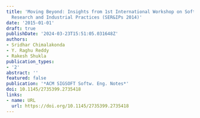 ```yaml
---
title: 'Moving Beyond: Insights from 1st International Workshop on Software Engineering
  Research and Industrial Practices (SER&IPs 2014)'
date: '2015-01-01'
draft: true
publishDate: '2024-03-23T15:51:05.031648Z'
authors:
- Sridhar Chimalakonda
- Y. Raghu Reddy
- Rakesh Shukla
publication_types:
- '2'
abstract: ''
featured: false
publication: '*ACM SIGSOFT Softw. Eng. Notes*'
doi: 10.1145/2735399.2735418
links:
- name: URL
  url: https://doi.org/10.1145/2735399.2735418
---
```


